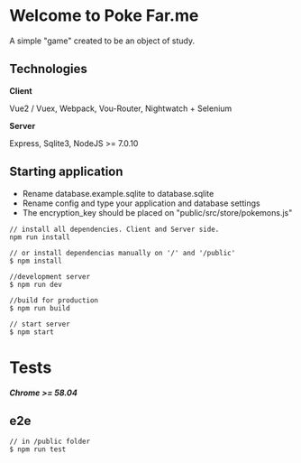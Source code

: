 # Welcome to Poke Far.me
A simple "game" created to be an object of study.

## Technologies
**Client**

Vue2 / Vuex, Webpack, Vou-Router, Nightwatch + Selenium

**Server**

Express, Sqlite3, NodeJS >= 7.0.10

## Starting application
- Rename database.example.sqlite to database.sqlite
- Rename config and type your application and database settings
- The encryption_key should be placed on "public/src/store/pokemons.js"

```
// install all dependencies. Client and Server side.
npm run install

// or install dependencias manually on '/' and '/public'
$ npm install

//development server
$ npm run dev

//build for production
$ npm run build

// start server
$ npm start
```


# Tests
***Chrome >= 58.04***
## e2e
```
// in /public folder
$ npm run test
```
